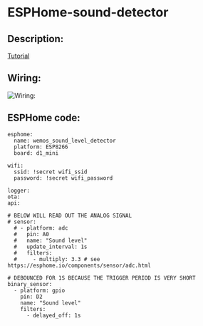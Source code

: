 # ESPHome-sound-detector

## Description:

[Tutorial](https://thibmaek.com/posts/detecting-sound-level-using-esp8266-and-esphome)

## Wiring:

![Wiring:](https://images.ctfassets.net/vzyw32ih2a4n/7JNQcx7KGhluEEglaWz36/6f296c7f23a5b752b22d4860d9776360/KY-038.png)

## ESPHome code:

```
esphome:
  name: wemos_sound_level_detector
  platform: ESP8266
  board: d1_mini

wifi:
  ssid: !secret wifi_ssid
  password: !secret wifi_password

logger:
ota:
api:

# BELOW WILL READ OUT THE ANALOG SIGNAL
# sensor:
  # - platform: adc
  #   pin: A0
  #   name: "Sound level"
  #   update_interval: 1s
  #   filters:
  #     - multiply: 3.3 # see https://esphome.io/components/sensor/adc.html

# DEBOUNCED FOR 1S BECAUSE THE TRIGGER PERIOD IS VERY SHORT
binary_sensor:
  - platform: gpio
    pin: D2
    name: "Sound level"
    filters:
      - delayed_off: 1s
```
